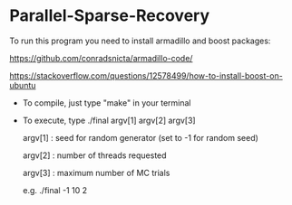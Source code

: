 # Parallel-Sparse-Recovery

To run this program you need to install armadillo and boost packages:

https://github.com/conradsnicta/armadillo-code/

https://stackoverflow.com/questions/12578499/how-to-install-boost-on-ubuntu

- To compile, just type "make" in your terminal
- To execute, type ./final argv[1] argv[2] argv[3]

	argv[1]  : seed for random generator  (set to -1 for random seed)

	argv[2]  : number of threads requested

	argv[3]  : maximum number of MC trials

	e.g. ./final -1 10 2
